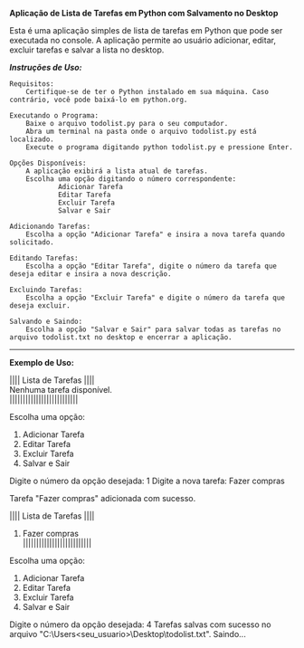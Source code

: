 **Aplicação de Lista de Tarefas em Python com Salvamento no Desktop**

Esta é uma aplicação simples de lista de tarefas em Python que pode ser executada no console. A aplicação permite ao usuário adicionar, editar, excluir tarefas e salvar a lista no desktop.

***Instruções de Uso:***

    Requisitos:
        Certifique-se de ter o Python instalado em sua máquina. Caso contrário, você pode baixá-lo em python.org.

    Executando o Programa:
        Baixe o arquivo todolist.py para o seu computador.
        Abra um terminal na pasta onde o arquivo todolist.py está localizado.
        Execute o programa digitando python todolist.py e pressione Enter.

    Opções Disponíveis:
        A aplicação exibirá a lista atual de tarefas.
        Escolha uma opção digitando o número correspondente:
                Adicionar Tarefa
                Editar Tarefa
                Excluir Tarefa
                Salvar e Sair

    Adicionando Tarefas:
        Escolha a opção "Adicionar Tarefa" e insira a nova tarefa quando solicitado.

    Editando Tarefas:
        Escolha a opção "Editar Tarefa", digite o número da tarefa que deseja editar e insira a nova descrição.

    Excluindo Tarefas:
        Escolha a opção "Excluir Tarefa" e digite o número da tarefa que deseja excluir.

    Salvando e Saindo:
        Escolha a opção "Salvar e Sair" para salvar todas as tarefas no arquivo todolist.txt no desktop e encerrar a aplicação.
        

_____________________________________________________________________________________________________________________________________


**Exemplo de Uso:**


|||| Lista de Tarefas ||||<br>
Nenhuma tarefa disponível.<br>
||||||||||||||||||||||||||

Escolha uma opção:
1. Adicionar Tarefa
2. Editar Tarefa
3. Excluir Tarefa
4. Salvar e Sair

Digite o número da opção desejada: 1
Digite a nova tarefa: Fazer compras

Tarefa "Fazer compras" adicionada com sucesso.

|||| Lista de Tarefas ||||<br>
1. Fazer compras<br>
||||||||||||||||||||||||||

Escolha uma opção:
1. Adicionar Tarefa
2. Editar Tarefa
3. Excluir Tarefa
4. Salvar e Sair

Digite o número da opção desejada: 4
Tarefas salvas com sucesso no arquivo "C:\Users\<seu_usuario>\Desktop\todolist.txt".
Saindo...
